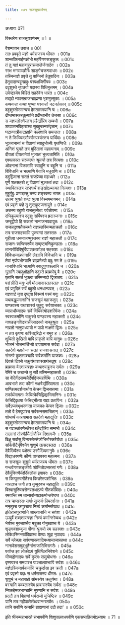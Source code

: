 ```yaml
---
title: ०७१ राजसूयवर्णनम्

---
```

अध्यायः 071

विस्तरेण राजसूयवर्णनम् ॥ 1 ॥

वैशम्पायन उवाच ॥	001  
ततः प्रववृते यज्ञो धर्मराजस्य धीमतः ।	001a  
शान्तविघ्नार्हणक्षोभो महर्षिगणसङ्कुलः ॥	001c  
तं तु यज्ञं महाबाहुरासमाप्तेर्जनार्दनः ।	002a  
ररक्ष भगवाञ्छौरिः शार्ङ्गचक्रगदाधरः ॥	002c  
तस्मिन्यज्ञे प्रवृत्ते तु वाग्मिनो हेतुवादिनः ।	003a  
हेतुवादान्बहून्प्राहुः परपक्षजिगीषवः ॥	003c  
ददृशुस्ते नृपतयो यज्ञस्य विधिमुत्तमम् ।	004a  
उपेन्द्रस्येव विहितं सहदेवेन भारत ॥	004c  
तद्यज्ञे न्यवसन्राजन्ब्राह्मणा भृशमुत्सुकाः ।	005a  
कथयन्तः कथाः पुण्याः पश्यन्तो नटनर्तकान् ॥	005c  
ददृशुस्तोरणान्यत्र हेमतालमयानि च ।	006a  
दीप्तभास्करतुल्यानि प्रदीप्तानीव तेजसा ॥	006c  
स यज्ञस्तोरणैस्तत्र ग्रहैर्द्योरिव सम्बभौ ।	007a  
शय्यासनविहारांश्च सुबहून्रत्नसंवृतान् ॥	007c  
घटान्पात्रीकटाहानि कलशानि समन्ततः ।	008a  
न ते किञ्चिदसौवर्णमपश्यंस्तत्र पार्थिवाः ॥	008c  
भुञ्जानानां च विप्राणां स्वादुभोज्यैः पृथग्विधैः ।	009a  
अनिशं श्रूयते तत्र मुदितानां महात्मनाम् ॥	009c  
दीयतां दीयतामेषां भुज्यतां भुज्यतामिति ।	010a  
एवम्प्रकाराः सञ्जल्पाः श्रूयन्ते तत्र नित्यशः ॥	010c  
ओदनानां विकाराणि स्वादूनि च बहूनि च ।	011a  
विविधानि च भक्ष्याणि पेयानि मधुराणि च ॥	011c  
ददुर्द्विजानां सततं राजप्रेष्या महाध्वरे ।	012a  
पूर्णे शतसहस्रे तु विप्राणां भुञ्जतां तदा ॥	012c  
स्थापितस्तत्र सञ्ज्ञार्थं शङ्खोऽध्मायत नित्यशः ।	013a  
मुहुर्मुहुः प्रणादस्तु तस्य शङ्खस्य भारत ॥	013c  
उत्तमः श्रूयते शब्दः श्रुत्वा विस्मयमागमन् ।	014a  
एवं प्रवृत्ते यज्ञे तु तुष्टपुष्टजनायुते ॥	014c  
अन्नस्य बहुशो राजन्नुत्सेधाः पर्वतोपमाः ।	015a  
दधिकुल्याश्च ददृशुः सर्पिषश्च ह्रदाञ्जनाः ॥	015c  
जम्बूद्वीपो हि सकलो नानाजनपदायुतः ।	016a  
राजन्नदृश्यतैकस्थो राज्ञस्तस्मिन्महाक्रतौ ॥	016c  
तत्र राजसहस्राणि पुरुषाणां ततस्ततः ।	017a  
गृहीत्वा धनमाजग्मुस्तस्य राज्ञो महाक्रतौ ॥	017c  
राजानः स्रग्विणश्चैव सम्मृष्टमणिकुण्डलाः ।	018a  
तान्परीविविषुर्विप्राञ्छतशोऽथ सहस्रशः ॥	018c  
विविधान्यन्नपानानि लेह्यानि विविधानि च ।	019a  
तेषां नृपोपभोग्यानि ब्राह्मणेभ्यो ददुः स्म ते ॥	019c  
नानाविधानि भक्ष्याणि स्वादुपुष्पफलानि च ।	020a  
गुलानि स्वादुक्षौद्राणि ददुस्ते ब्राह्मणेषु वै ॥	020c  
एतानि सततं भुक्त्वा तस्मिन्यज्ञे द्विजातयः ।	021a  
परां प्रीतिं ययुः सर्वे मोदमानास्ततस्ततः ॥	021c  
एवं प्रमुदितं सर्वं बहुशो धनधान्यवत् ।	022a  
यज्ञवाटं नृपा दृष्ट्वा विस्मयं परमं ययुः ॥	022c  
यथावद्धूयमानाग्निं राजसूयं महाक्रतुम् ।	023a  
पाण्डवस्य यथाशास्त्रं जुहुवुः सर्वयाजकाः ॥	023c  
व्यासधौम्यादयः सर्वे विधिवत्षोडशर्त्विजः ।	024a  
स्वस्वकर्माणि चक्रुस्ते पाण्डवस्य महाक्रतौ ॥	024c  
नाषडङ्गविदत्रासीत्सदस्यो नाबहुश्रुतः ।	025a  
नाव्रतो नानुपाध्यायो न पापो नाक्षमो द्विजः ॥	025c  
न तत्र कृपणः कश्चिद्दरिद्रो न बभूव ह ।	026a  
क्षुधितो दुःखितो वापि प्राकृतो वापि मानुषः ॥	026c  
भोजनं भोजनार्थिभ्यो दापयामास सर्वदा ।	027a  
सहदेवो महातेजाः सततं राजशासनात् ॥	027c  
संस्तरे कुशलाश्चापि सर्वकर्माणि याजकाः ।	028a  
दिवसे दिवसे चक्रुर्यथाशास्त्रार्थचक्षुषः ॥	028c  
ब्राह्मणा वेदशास्त्रज्ञाः कथाश्चक्रुश्च सर्वतः ।	029a  
रेमिरे च कथान्ते तु सर्वे तस्मिन्महाक्रतौ ॥	029c  
सा वेदिर्वेदसम्पन्नैर्देवद्विजमहर्षिभिः ।	030a  
आबभासे तदा कीर्णा नक्षत्रैर्द्यौरिवामला ॥	030c  
पाण्डित्यदर्शनार्थाय केचन द्विजसत्तमाः ।	031a  
तर्कार्थमागताः केचित्केचिद्विद्याभिमानिनः ॥	031c  
केचिद्दिदृक्षया केचिद्भीत्या राज्ञः प्रतापिनः ।	032a  
सर्वेऽप्यवभृथस्नाता याजकाः केचन द्विजाः ॥	032c  
ततो वै हेमयूपांश्च सर्वरत्नसमाचितान् ।	033a  
शोभार्थं कारयामास सहदेवो महाद्युतिः ॥	033c  
ददृशुस्तोरणान्यत्र हेमतालमयानि च ।	034a  
स यज्ञस्तोरणैस्तैश्च ग्रहैर्द्योरिव सम्बभौ ॥	034c  
तालानां तोरणैर्हैमैर्दान्तैरिव दिशागजैः ।	035a  
दिक्षु सर्वासु विन्यस्तैस्तेजोभिर्भास्करैर्यथा ॥	035c  
सकिरीटैर्नृपैश्चैव शुशुभे तत्सदस्तदा ।	036a  
देवैर्दिव्यैश्च यक्षैश्च उरगैर्दिव्यमानुषैः ॥	036c  
विद्याधरगणैः कीर्णः पाण्डवस्य महात्मनः ।	037a  
स राजसूयः शुशुभे धर्मराजस्य धीमतः ॥	037c  
गन्धर्वगणसङ्कीर्णः शोभितोऽप्सरसां गणैः ।	038a  
देवैर्मुनिगणैर्यक्षैर्देवलोक इवापरः ॥	038c  
स किम्पुरुषगीतैश्च किन्नरैरुपशोभितः ।	039a  
नारदश्च जगौ तत्र तुम्बुरुश्च महाद्युतिः ॥	039c  
विश्वासुश्चित्रसेनस्तथाऽन्ये गीतकोविदाः ।	040a  
रमयन्ति स्म तान्सर्वान्यज्ञकर्मान्तरेष्वथ ॥	040c  
तत्र चाप्सरसः सर्वाः सुन्दर्यः प्रियदर्शनाः ।	041a  
ननृतुश्च जगुश्चात्र नित्यं कर्मान्तरेष्वथ ॥	041c  
इतिहासपुराणानि आख्यानानि च सर्वशः ।	042a  
ऊचुर्वै शब्दशास्त्रज्ञा नित्यं कर्मान्तरेष्वथ ॥	042c  
भेर्यश्च मुरजाश्चैव मड्डुका गोमुखाश्च ये ।	043a  
शृङ्गवंशाम्बुजा वीणाः श्रूयन्ते स्म सहस्रशः ॥	043c  
लोकेऽस्मिन्सर्वविप्राश्च वैश्याः शूद्रा नृपादयः ।	044a  
सर्वे म्लेच्छाः सर्वगणास्त्वादिमध्यान्तजास्तथा ॥	044c  
नानादेशसमुद्भूतैर्नानाजातिभिरागतैः ।	045a  
पर्याप्त इव लोकोऽयं युधिष्ठिरनिवेशने ॥	045c  
भीष्मद्रोणादयः सर्वे कुरवः ससुयोधनाः ।	046a  
वृष्णयश्च समग्राश्च पाञ्चालाश्चापि सर्वशः ॥	046c  
यज्ञेऽस्मिन्सर्वकर्माणि चक्रुर्दासा इव क्रतौ ।	047a  
एवं प्रवृत्तो यज्ञः स धर्मराजस्य धीमतः ॥	047c  
शुशुभे च महाबाहो सोमस्येव क्रतुर्यथा ।	048a  
वस्त्राणि कम्बलांश्चैव प्रावारांश्चैव सर्वदा ॥	048c  
निष्कहेमजभाण्डानि भूषणानि च सर्वशः ।	049a  
प्रददौ तत्र विप्राणां धर्मराजो युधिष्ठिरः ॥	049c  
यानि तत्र महीपालैर्लब्धवान्भरतर्षभः ।	050a  
तानि सर्वाणि रत्नानि ब्राह्मणानां ददौ तदा' ॥ ॥	050c  

इति श्रीमन्महाभारते सभापर्वणि शिशुपालवधपर्वणि एकसप्ततितमोऽध्यायः ॥ 71 ॥